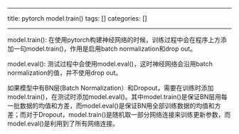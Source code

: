 
--- 
title:  pytorch model.train() 
tags: []
categories: [] 

---
model.train(): 在使用pytorch构建神经网络的时候，训练过程中会在程序上方添加一句model.train()，作用是启用batch normalization和drop out。

model.eval(): 测试过程中会使用model.eval()，这时神经网络会沿用batch normalization的值，并不使用drop out。

 如果模型中有BN层(Batch Normalization）和Dropout，需要在训练时添加model.train()，在测试时添加model.eval()。其中model.train()是保证BN层用每一批数据的均值和方差，而model.eval()是保证BN用全部训练数据的均值和方差；而对于Dropout，model.train()是随机取一部分网络连接来训练更新参数，而model.eval()是利用到了所有网络连接。  
